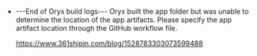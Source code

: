 - ---End of Oryx build logs--- Oryx built the app folder but was unable to determine the location of the app artifacts. Please specify the app artifact location through the GitHub workflow file.

    https://www.361shipin.com/blog/1528783303073599488